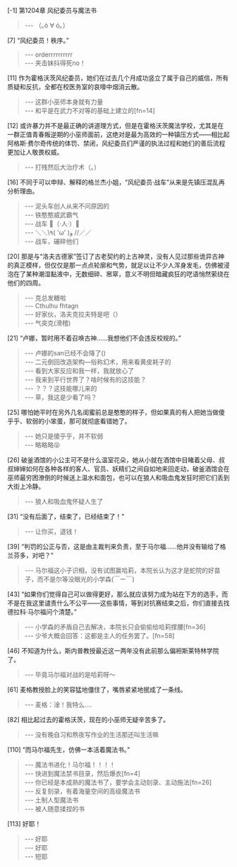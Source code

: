 
[-1] 第1204章 风纪委员与魔法书
>--- （｡ò ∀ ó｡）<br>

[7] “风纪委员！秩序。”
>--- orderrrrrrrrrr<br>
>--- 夹击妹抖得死no！<br>

[11] 作为霍格沃茨风纪委员，她们在过去几个月成功竖立了属于自己的威信，所有质疑和反抗，全都在校医务室的哀嚎中烟消云散。
>--- 这群小巫师本身就有力量<br>
>--- 和平是在武力不对等的基础上建立的[fn=14]<br>

[12] 或许暴力并不是最正确的讲道理方式，但是在霍格沃茨魔法学校，尤其是在一群正值青春叛逆期的小巫师面前，这绝对是最为高效的一种镇压方式——相比起阿格斯·费尔奇传统的体罚、禁闭，风纪委员们严谨的执法过程和她们的善后流程更加让人敬畏权威。
>--- 打残然后大治疗术（。）<br>

[16] 不同于可以申辩、解释的格兰杰小姐，“风纪委员·战车”从来是先镇压混乱再分析理由。
>--- 泥头车创人从来不问原因的<br>
>--- 铁憨憨威武霸气<br>
>--- 战车
💪（·人·）🤜<br>
>--- ＼＼\\٩( 'ω' )و //／／<br>
>--- 战车，碾碎他们<br>

[20] 那是与“洛夫古德家”签订了古老契约的上古神灵，没有人见过那些诡异古神的真正模样，但仅仅是那一点点轮廓和气势，就足以让不少人浑身发毛，仿佛被浸泡在了某种潮湿黏液中，无数细碎、窸窣，意义不明但暗藏疯狂的呓语悄然萦绕在他们的四周。
>--- 克总发糖啦<br>
>--- Cthulhu fhtagn<br>
>--- 好家伙，洛夫克拉夫特是吧（）<br>
>--- 气突克(滑稽)<br>

[21] “卢娜，暂时用不着召唤古神……我想他们不会违反校规的。”
>--- 卢娜的san已经不会降了()<br>
>--- 二元倒回改造架构—俗称幻术，用来看黄皮耗子的<br>
>--- 看到大家反应和我一样，我就放心了<br>
>--- 我来到平行世界了？啥时候有的这技能？<br>
>--- ？？？这技能哪儿来的<br>
>--- 草，我这是少看了吗？<br>

[25] 哪怕她平时在另外几名闺蜜前总是憨憨的样子，但如果真的有人把她当做傻乎乎、软弱的小笨蛋，那可就彻底看错她了。
>--- 她只是傻乎乎，并不软弱<br>
>--- 略略略😝<br>

[26] 破釜酒馆的小公主可不是什么温室花朵，她从小就在酒馆中目睹着父母、叔叔婶婶如何在各种各样的客人、官员、妖精们之间自如地来回走动，破釜酒馆会在巫师最穷困潦倒的时候送上温水和面包，也可以在狼人和吸血鬼发狂时把它们丢到大街上冷静。
>--- 狼人和吸血鬼怀疑人生了<br>

[31] “没有后面了，结束了，已经结束了！”
>--- 让你买，退钱！<br>

[39] “判罚的公正与否，这是由主裁判来负责，至于马尔福……他并没有输给了格兰芬多，对吧？”
>--- 马尔福这小子识相，没有试图赢哈莉，本院长认为这才是蛇院的好苗子，而不是尔等没眼光的小学森(￣ー￣)<br>

[43] “如果你们觉得自己可以做得更好，那么就应该努力成为站在下方的选手，而不是在我这里谴责什么不公平——这些事情，等到对抗赛结束之后，你们直接去找德拉科·马尔福问个清楚。”
>--- 小学森的矛盾自己去解决，本院长只会偷偷给哈莉撑腰[fn=36]<br>
>--- 少爷大概会回答：这都是主人的任务罢了。[fn=58]<br>

[46] 不知道为什么，斯内普教授最近这一两年没有此前那么偏袒斯莱特林学院了。
>--- 毕竟马尔福对战的是哈莉呀～<br>

[61] 麦格教授脸上的笑容猛地僵住了，嘴唇紧紧地抿成了一条线。
>--- 麦格：淦！我特么....<br>

[82] 相比起过去的霍格沃茨，现在的小巫师无疑辛苦多了。
>--- 没有晚自习和熬夜写作业的生活那还叫生活嘛<br>

[110] “而马尔福先生，仿佛一本活着魔法书。”
>--- 魔法书进化！马尔福！！！！<br>
>--- 快进到魔法禁书目录，然后爆衣[fn=4]<br>
>--- 你已经是本成熟的魔法书了，要学会主动刻录、主动施法[fn=26]<br>
>--- 反复刻录，有着海量空间的高级魔法书<br>
>--- 土制人型魔法书<br>
>--- 被人随意揉捏的书<br>

[113] 好耶！
>--- 好耶<br>
>--- 好耶<br>
>--- 短耶<br>
